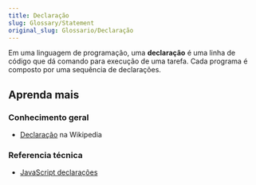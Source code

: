 ```yaml
---
title: Declaração
slug: Glossary/Statement
original_slug: Glossario/Declaração
---
```


Em uma linguagem de programação, uma **declaração** é uma linha de código que dá comando para execução de uma tarefa. Cada programa é composto por uma sequência de declarações.

## Aprenda mais

### Conhecimento geral

- [Declaração](https://pt.wikipedia.org/wiki/Declara%C3%A7%C3%A3o_%28inform%C3%A1tica%29) na Wikipedia

### Referencia técnica

- [JavaScript declarações](/pt-BR/docs/Web/JavaScript/Reference/Statements)
